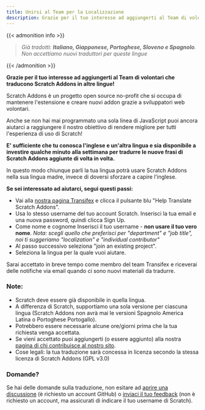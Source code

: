 ```yaml
---
title: Unirsi al Team per la Localizzazione
description: Grazie per il tuo interesse ad aggiungerti al Team di volontari che traducono Scratch Addon in altre lingue! Scratch Addon è un progetto open source no-profit che si occupa di mantenere l'estensione e creare nuovi addon grazie a sviluppatori web volontari.
---
```


{{< admonition info >}}

> _Già tradotti: **Italiano, Giapponese, Portoghese, Sloveno e Spagnolo**. Non accettiamo nuovi traduttori per queste lingue_

{{< /admonition >}}

**Grazie per il tuo interesse ad aggiungerti al Team di volontari che traducono Scratch Addons in altre lingue!**

Scratch Addons è un progetto open source no-profit che si occupa di mantenere l'estensione e creare nuovi addon grazie a sviluppatori web volontari.

Anche se non hai mai programmato una sola linea di JavaScript puoi ancora aiutarci a raggiungere il nostro obiettivo di rendere migliore per tutti l'esperienza di uso di Scratch!

**E' sufficiente che tu conosca l'inglese e un'altra lingua e sia disponibile a investire qualche minuto alla settimana per tradurre le nuove frasi di Scratch Addons aggiunte di volta in volta.** 

In questo modo chiunque parli la tua lingua potrà usare Scratch Addons nella sua lingua madre, invece di doversi sforzare a capire l'inglese.

**Se sei interessato ad aiutarci, segui questi passi:**

- Vai alla  [nostra pagina Transifex](https://www.transifex.com/scratch-addons/scratch-addons-extension/) e clicca il pulsante blu "Help Translate Scratch Addons".
- Usa lo stesso username del tuo account Scratch. Inserisci la tua email e una nuova password, quindi clicca Sign Up.
- Come nome e cognome Inserisci il tuo username - **non usare il tuo vero nome**.
_Nota: scegli quello che preferisci per "department" e "job title", noi ti suggeriamo "localization" e "individual contributor"_
- Al passo successivo seleziona "join an existing project".
- Seleziona la lingua per la quale vuoi aiutare.

Sarai accettato in breve tempo come membro del team Transifex e riceverai delle notifiche via email quando ci sono nuovi materiali da tradurre.

### Note:

- Scratch deve essere già disponibile in quella lingua.
- A differenza di Scratch, supportiamo una sola versione per ciascuna lingua (Scratch Addons non avrà mai le versioni Spagnolo America Latina o Portoghese Portogallo).
- Potrebbero essere necessarie alcune ore/giorni prima che la tua richiesta venga accettata.
- Se vieni accettato puoi aggiungerti (o essere aggiunto) alla nostra [pagina di chi contribuisce al nostro sito](https://scratchaddons.com/contributors).
- Cose legali: la tua traduzione sarà concessa in licenza secondo la stessa licenza di Scratch Addons (GPL v3.0)

### Domande?

Se hai delle domande sulla traduzione, non esitare ad [aprire una discussione](https://github.com/ScratchAddons/ScratchAddons/discussions) (è richiesto un account GitHub) o [inviaci il tuo feedback](https://scratchaddons.com/feedback) (non è richiesto un account, ma assicurati di indicare il tuo username di Scratch).
